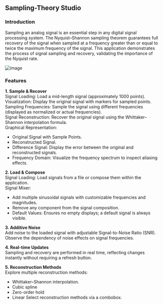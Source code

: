 ## Sampling-Theory Studio

### Introduction
Sampling an analog signal is an essential step in any digital signal processing system. The Nyquist–Shannon sampling theorem guarantees full recovery of the signal when sampled at a frequency greater than or equal to twice the maximum frequency of the signal. This application demonstrates the process of signal sampling and recovery, validating the importance of the Nyquist rate.

![image](https://github.com/user-attachments/assets/b3dd6810-3c56-4457-92e7-4fc5e62df4f9)

### Features
**1. Sample & Recover**<br>
Signal Loading: Load a mid-length signal (approximately 1000 points).<br>
Visualization: Display the original signal with markers for sampled points.<br>
Sampling Frequencies: Sample the signal using different frequencies (displayed as normalized or actual frequencies).<br>
Signal Reconstruction: Recover the original signal using the Whittaker–Shannon interpolation formula.<br>
Graphical Representation:<br>
- Original Signal with Sample Points.
- Reconstructed Signal.
- Difference Signal: Display the error between the original and reconstructed signals.
- Frequency Domain: Visualize the frequency spectrum to inspect aliasing effects.

**2. Load & Compose**<br>
Signal Loading: Load signals from a file or compose them within the application.<br>
Signal Mixer:<br>
- Add multiple sinusoidal signals with customizable frequencies and magnitudes.
- Remove any component from the signal composition.
- Default Values: Ensures no empty displays; a default signal is always visible.

**3. Additive Noise**<br>
Add noise to the loaded signal with adjustable Signal-to-Noise Ratio (SNR).<br>
Observe the dependency of noise effects on signal frequencies.

**4. Real-time Updates**<br>
Sampling and recovery are performed in real time, reflecting changes instantly without requiring a refresh button.

**5. Reconstruction Methods**<br>
Explore multiple reconstruction methods:<br>
- Whittaker–Shannon interpolation.<br>
- Cubic spline
- Zero-order hold
- Linear
Select reconstruction methods via a combobox.

